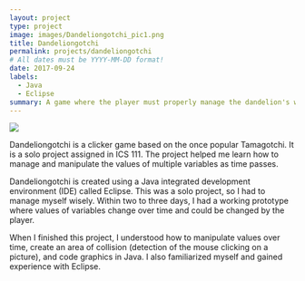 ```yaml
---
layout: project
type: project
image: images/Dandeliongotchi_pic1.png
title: Dandeliongotchi
permalink: projects/dandeliongotchi
# All dates must be YYYY-MM-DD format!
date: 2017-09-24
labels:
  - Java
  - Eclipse
summary: A game where the player must properly manage the dandelion's water and fertilizer intake.
---
```


<img class="ui medium right floated rounded image" src="../Dandeliongotchi_pic2.png">

Dandeliongotchi is a clicker game based on the once popular Tamagotchi. It is a solo project assigned in ICS 111. The project helped me learn how to manage and manipulate the values of multiple variables as time passes.

Dandeliongotchi is created using a Java integrated development environment (IDE) called Eclipse. This was a solo project, so I had to manage myself wisely. Within two to three days, I had a working prototype where values of variables change over time and could be changed by the player.

When I finished this project, I understood how to manipulate values over time, create an area of collision (detection of the mouse clicking on a picture), and code graphics in Java. I also familiarized myself and gained experience with Eclipse.

